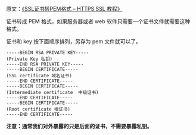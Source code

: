 原文：[《SSL证书转PEM格式 – HTTPS SSL 教程》](http://blog.itpub.net/31483669/viewspace-2684049/)


证书转成 PEM 格式，如果服务器或者 web 软件只需要一个证书文件就需要这种格式。

证书和 key 按下面顺序排列，另存为 pem 文件就可以了。

```
-----BEGIN RSA PRIVATE KEY-----
(Private Key 私钥)
-----END RSA PRIVATE KEY-----
-----BEGIN CERTIFICATE-----
(SSL certificate 域名证书)
-----END CERTIFICATE-----
-----BEGIN CERTIFICATE-----
(Intermediate certificate  中级证书)
-----END CERTIFICATE-----
-----BEGIN CERTIFICATE-----
(Root certificate 根证书)
-----END CERTIFICATE-----
```

**注意：通常我们对外暴露的只是后面的证书，不需要暴露私钥。**